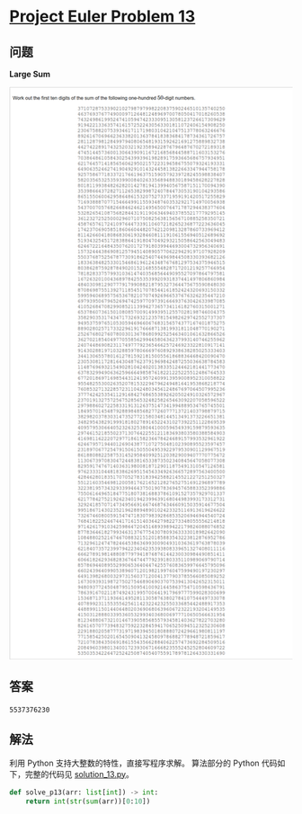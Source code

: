 # [Project Euler Problem 13](https://projecteuler.net/problem=13)

## 问题

**Large Sum**

![题目截图](../images/problem_13.png)

## 答案

`5537376230`

## 解法

利用 Python 支持大整数的特性，直接写程序求解。
算法部分的 Python 代码如下，完整的代码见 [solution_13.py](../solutions/solution_13.py)。

```python
def solve_p13(arr: list[int]) -> int:
    return int(str(sum(arr))[0:10])
```
